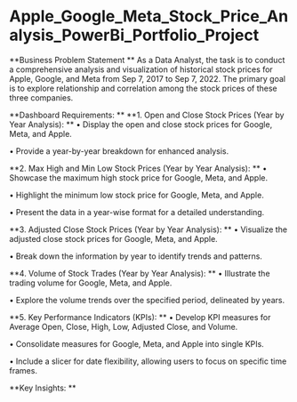 # Apple_Google_Meta_Stock_Price_Analysis_PowerBi_Portfolio_Project

**Business Problem Statement
**
As a Data Analyst, the task is to conduct a comprehensive analysis and visualization of historical stock prices for  Apple, Google, and Meta from Sep 7, 2017 to Sep 7, 2022. The primary goal is to explore relationship and correlation among the stock prices of these three companies.

**Dashboard Requirements:
**
**1. Open and Close Stock Prices (Year by Year Analysis):
**
•	Display the open and close stock prices for Google, Meta, and Apple.

•	Provide a year-by-year breakdown for enhanced analysis.

**2. Max High and Min Low Stock Prices (Year by Year Analysis):
**
•	Showcase the maximum high stock price for Google, Meta, and Apple.

•	Highlight the minimum low stock price for Google, Meta, and Apple.

•	Present the data in a year-wise format for a detailed understanding.

**3. Adjusted Close Stock Prices (Year by Year Analysis):
**
•	Visualize the adjusted close stock prices for Google, Meta, and Apple.

•	Break down the information by year to identify trends and patterns.

**4. Volume of Stock Trades (Year by Year Analysis):
**
•	Illustrate the trading volume for Google, Meta, and Apple.

•	Explore the volume trends over the specified period, delineated by years.

**5. Key Performance Indicators (KPIs):
**
•	Develop KPI measures for Average Open, Close, High, Low, Adjusted Close, and Volume.

•	Consolidate measures for Google, Meta, and Apple into single KPIs.

•	Include a slicer for date flexibility, allowing users to focus on specific time frames.

**Key Insights:
**

